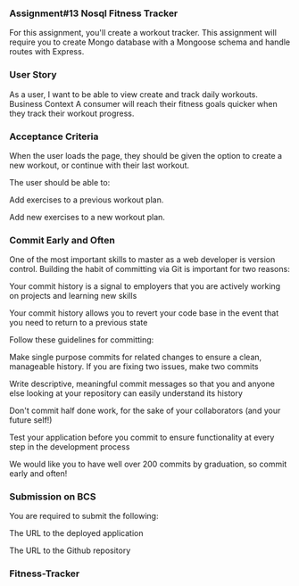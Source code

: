 ### Assignment#13 Nosql Fitness Tracker

For this assignment, you'll create a workout tracker. This assignment will require you to create Mongo database with a Mongoose schema and handle routes with Express.

### User Story
As a user, I want to be able to view create and track daily workouts.
Business Context
A consumer will reach their fitness goals quicker when they track their workout progress.

### Acceptance Criteria
When the user loads the page, they should be given the option to create a new workout, or continue with their last workout.

The user should be able to:

Add exercises to a previous workout plan.

Add new exercises to a new workout plan.

### Commit Early and Often
One of the most important skills to master as a web developer is version control. Building the habit of committing via Git is important for two reasons:

Your commit history is a signal to employers that you are actively working on projects and learning new skills

Your commit history allows you to revert your code base in the event that you need to return to a previous state

Follow these guidelines for committing:

Make single purpose commits for related changes to ensure a clean, manageable history. If you are fixing two issues, make two commits

Write descriptive, meaningful commit messages so that you and anyone else looking at your repository can easily understand its history

Don't commit half done work, for the sake of your collaborators (and your future self!)

Test your application before you commit to ensure functionality at every step in the development process

We would like you to have well over 200 commits by graduation, so commit early and often!

### Submission on BCS
You are required to submit the following:

The URL to the deployed application

The URL to the Github repository

### Fitness-Tracker